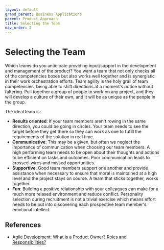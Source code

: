 ```yaml
---
layout: default
grand_parent: Business Applications
parent: Product Approach
title: Selecting the Team
nav_order: 2
---
```


# Selecting the Team​

Which teams do you anticipate providing input/support in the development and management of the product? You want a team that not only checks all of the competencies boxes but also works well together and is synergistic in their work orchestration efforts. Team agility is the holy grail of team competencies, being able to shift directions at a moment's notice without faltering. Pull together a group of people to work on any project, and they will develop a culture of their own, and it will be as unique as the people in the group.

The ideal team is:

* **Results oriented**: If your team members aren't rowing in the same direction, you could be going in circles. Your team needs to see the target before they get there so they can work as one to fufill the requirements of the solution in real time.
* **Communicative**: This may be a given, but often we neglect the importance of communication when choosing our team members. A high performing team needs to be open about their thoughts and actions to be efficient on tasks and outcomes. Poor communication leads to crossed-wires and missed opportunities.
* **Supportive**: Good team members support one another and provide assistance when necessary to ensure that moral is maintained at a high level and the project stays on course. A team that sticks together, works together.
* **Fun**: Building a positive relationship with your colleagues can make for a much more relaxed environment and reduce conflict. Personality selection during recruitment is not a trivial exercise which means effort needs to be put into discovering each prospective team member's emotional intellect. 

## References

* [Agile Development: What is a Product Owner? Roles and Responsibilities?](https://medium.com/swlh/agile-development-what-is-a-product-owner-roles-and-responsibilities-4aa2d2d8c7dd)
